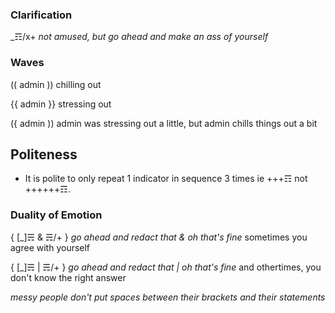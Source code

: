 ### Clarification
_☶/x+ *not amused, but go ahead and make an ass of yourself*

### Waves
(( admin )) chilling out

{{ admin }} stressing out

({ admin )) admin was stressing out a little, but admin chills things out a bit

## Politeness
* It is polite to only repeat 1 indicator in sequence 3 times ie +++☶ not ++++++☶.

### Duality of Emotion
{ [_]☴ & ☴/+ } *go ahead and redact that & oh that's fine* sometimes you agree with yourself

{ [_]☴ | ☴/+ } *go ahead and redact that | oh that's fine* and othertimes, you don't know the right answer

*messy people don't put spaces between their brackets and their statements*